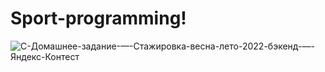# Sport-programming!

![C-Домашнее-задание-—-Стажировка-весна-лето-2022-бэкенд-—-Яндекс-Контест](https://user-images.githubusercontent.com/92103894/192093592-57ee58db-3211-4a46-a995-eb8626845c1d.png)
